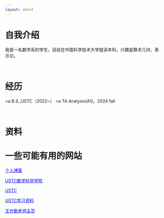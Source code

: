 ```yaml
---
layout: about 
---
```


# 自我介绍
我是一名数学系的学生，目前在中国科学技术大学就读本科，兴趣是算术几何、表示论。

<br/>

# 经历
<a B.S.,USTC（2022~）</a> 
<a TA Analysis(A1)，2024 fall </a> 

<br/>

# 资料



# 一些可能有用的网站
<a href="https://www.luogu.com.cn/blog/zqygg/" target="_blank" style="color: blue;">个人博客</a>

<a href="http://math.ustc.edu.cn/mainm.htm" target="_blank" style="color: blue;">USTC数学科学学院</a>

<a href="https://www.ustc.edu.cn/" target="_blank" style="color: blue;">USTC</a>

<a href="https://www.zhangjy9610.me/USTCdata.html" target="_blank" style="color: blue;">USTC学习资料</a>

<a href="http://staff.ustc.edu.cn/~wangzuoq/" target="_blank" style="color: blue;">王作勤老师主页</a>
